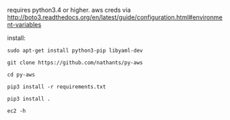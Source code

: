 requires python3.4 or higher.
aws creds via http://boto3.readthedocs.org/en/latest/guide/configuration.html#environment-variables

install:

`sudo apt-get install python3-pip libyaml-dev`

`git clone https://github.com/nathants/py-aws`

`cd py-aws`

`pip3 install -r requirements.txt`

`pip3 install .`

`ec2 -h`
